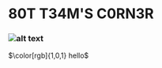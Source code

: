 # 80T T34M'S C0RN3R
### ![alt text](https://cdn.discordapp.com/icons/943930435757551636/cba77857e17eead3f114c7c7269924da.webp?size=128)
$\color[rgb]{1,0,1} hello$
